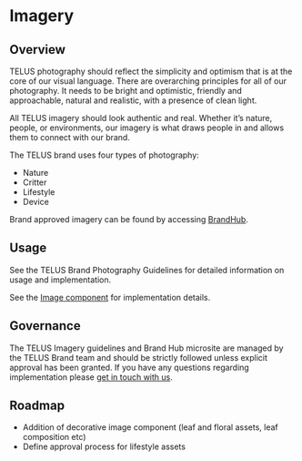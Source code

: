 # Imagery

## Overview

TELUS photography should reflect the simplicity and optimism that is at the core of our visual language. There are overarching
principles for all of our photography. It needs to be bright and optimistic, friendly and approachable, natural and realistic,
with a presence of clean light.

All TELUS imagery should look authentic and real. Whether it’s nature, people, or environments, our imagery is what draws people
in and allows them to connect with our brand.

The TELUS brand uses four types of photography:

* Nature
* Critter
* Lifestyle
* Device

Brand approved imagery can be found by accessing [BrandHub](http://brand.telus.com).

## Usage

See the TELUS Brand Photography Guidelines for detailed information on usage and implementation.

See the [Image component](ref:///components/index.html#image) for implementation details.

## Governance

The TELUS Imagery guidelines and Brand Hub microsite are managed by the TELUS Brand team and should be strictly followed
unless explicit approval has been granted. If you have any questions regarding implementation please [get in touch with us](/contact.md).

## Roadmap

* Addition of decorative image component (leaf and floral assets, leaf composition etc)
* Define approval process for lifestyle assets
